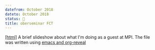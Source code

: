 ```yaml
---
datefrom: October 2018
dateto: October 2018
status: 🎤
title: oberseminar FCT
---
```

[\[html\]](stuff/oberseminar.html) A brief slideshow about what I'm doing as a guest at MPI. The file was written using [emacs and org-reveal](https://www.youtube.com/watch?v=bRoSpJ23Kzk)